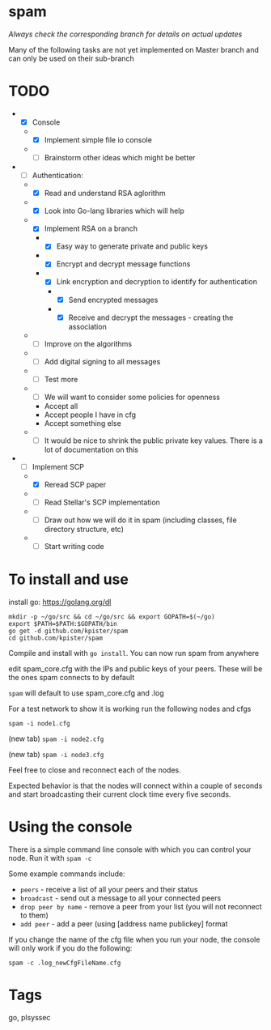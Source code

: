 # spam
_Always check the corresponding branch for details on actual updates_

Many of the following tasks are not yet implemented on Master branch and can only be used on their sub-branch

# TODO
* - [x] Console
  * - [x] Implement simple file io console
  * - [ ] Brainstorm other ideas which might be better
  
* - [ ] Authentication:
  * - [x] Read and understand RSA aglorithm
  * - [x] Look into Go-lang libraries which will help
  * - [x] Implement RSA on a branch
    * - [x] Easy way to generate private and public keys
    * - [x] Encrypt and decrypt message functions
    * - [x] Link encryption and decryption to identify for authentication
      * - [x] Send encrypted messages
      * - [x] Receive and decrypt the messages - creating the association
  * - [ ] Improve on the algorithms
  * - [ ] Add digital signing to all messages
  * - [ ] Test more
  * - [ ] We will want to consider some policies for openness
    * Accept all
    * Accept people I have in cfg
    * Accept something else
  * - [ ] It would be nice to shrink the public private key values. There is a lot of documentation on this

* - [ ] Implement SCP
  * - [x] Reread SCP paper
  * - [ ] Read Stellar's SCP implementation
  * - [ ] Draw out how we will do it in spam (including classes, file directory structure, etc)
  * - [ ] Start writing code

# To install and use

install go: https://golang.org/dl

```
mkdir -p ~/go/src && cd ~/go/src && export GOPATH=$(~/go)
export $PATH=$PATH:$GOPATH/bin
go get -d github.com/kpister/spam
cd github.com/kpister/spam
```

Compile and install with `go install`. You can now run spam from anywhere

edit spam_core.cfg with the IPs and public keys of your peers. These will be the ones spam connects to by default

`spam` will default to use spam_core.cfg and .log

For a test network to show it is working run the following nodes and cfgs

`spam -i node1.cfg`

(new tab) `spam -i node2.cfg`

(new tab) `spam -i node3.cfg`

Feel free to close and reconnect each of the nodes.

Expected behavior is that the nodes will connect within a couple of seconds and start broadcasting their current clock time every five seconds.

# Using the console

There is a simple command line console with which you can control your node. Run it with `spam -c`

Some example commands include: 

* `peers` - receive a list of all your peers and their status
* `broadcast` - send out a message to all your connected peers
* `drop peer by name` - remove a peer from your list (you will not reconnect to them)
* `add peer` - add a peer (using [address name publickey] format


If you change the name of the cfg file when you run your node, the console will only work if you do the following:

`spam -c .log_newCfgFileName.cfg`

# Tags
go, plsyssec
